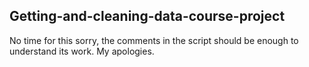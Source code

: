 ## Getting-and-cleaning-data-course-project

No time for this sorry, the comments in the script should be enough to understand its work. My apologies. 
